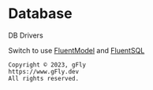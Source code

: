 # Database

DB Drivers

Switch to use [FluentModel](app/core/fluentmodel) and [FluentSQL](github.com/jiveio/fluentsql) 

    Copyright © 2023, gFly
    https://www.gFly.dev
    All rights reserved.

